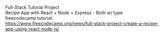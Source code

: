 Full-Stack Tutorial Project<br />
Recipe App with React + Node + Express - Both w/ type<br />
freecodecamp tutorial:<br />https://www.freecodecamp.org/news/full-stack-project-create-a-recipe-app-using-react-node-js/
